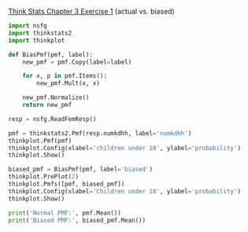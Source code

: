 [Think Stats Chapter 3 Exercise 1](http://greenteapress.com/thinkstats2/html/thinkstats2004.html#toc31) (actual vs. biased)

```python
import nsfg
import thinkstats2
import thinkplot

def BiasPmf(pmf, label):
    new_pmf = pmf.Copy(label=label)

    for x, p in pmf.Items():
        new_pmf.Mult(x, x)

    new_pmf.Normalize()
    return new_pmf

resp = nsfg.ReadFemResp()

pmf = thinkstats2.Pmf(resp.numkdhh, label='numkdhh')
thinkplot.Pmf(pmf)
thinkplot.Config(xlabel='children under 18', ylabel='probability')
thinkplot.Show()

biased_pmf = BiasPmf(pmf, label='biased')
thinkplot.PrePlot(2)
thinkplot.Pmfs([pmf, biased_pmf])
thinkplot.Config(xlabel='Children under 18', ylabel='probability')
thinkplot.Show()

print('Normal PMF:', pmf.Mean())
print('Biased PMF:', biased_pmf.Mean())

```
